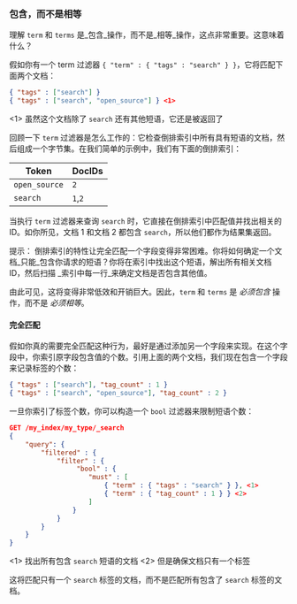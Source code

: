 ### 包含，而不是相等

理解 `term` 和 `terms` 是_包含_操作，而不是_相等_操作，这点非常重要。这意味着什么？

假如你有一个 term 过滤器 `{ "term" : { "tags" : "search" } }`，它将匹配下面两个文档：

```json
{ "tags" : ["search"] }
{ "tags" : ["search", "open_source"] } <1>
```

<1> 虽然这个文档除了 `search` 还有其他短语，它还是被返回了

回顾一下 `term` 过滤器是怎么工作的：它检查倒排索引中所有具有短语的文档，然后组成一个字节集。在我们简单的示例中，我们有下面的倒排索引：

| Token        | DocIDs  |
| ------------ | ------- |
|`open_source` | `2`     |
|`search`      | `1`,`2` |

当执行 `term` 过滤器来查询 `search` 时，它直接在倒排索引中匹配值并找出相关的 ID。如你所见，文档 1 和文档 2 都包含 `search`，所以他们都作为结果集返回。

提示：
  倒排索引的特性让完全匹配一个字段变得非常困难。你将如何确定一个文档_只能_包含你请求的短语？你将在索引中找出这个短语，解出所有相关文档 ID，然后扫描 _索引中每一行_来确定文档是否包含其他值。

由此可见，这将变得非常低效和开销巨大。因此，`term` 和 `terms` 是 _必须包含_ 操作，而不是 _必须相等_。

#### 完全匹配

假如你真的需要完全匹配这种行为，最好是通过添加另一个字段来实现。在这个字段中，你索引原字段包含值的个数。引用上面的两个文档，我们现在包含一个字段来记录标签的个数：

```json
{ "tags" : ["search"], "tag_count" : 1 }
{ "tags" : ["search", "open_source"], "tag_count" : 2 }
```

<!-- SENSE: 080_Structured_Search/20_Exact.json -->

一旦你索引了标签个数，你可以构造一个 `bool` 过滤器来限制短语个数：

```json
GET /my_index/my_type/_search
{
    "query": {
        "filtered" : {
            "filter" : {
                 "bool" : {
                    "must" : [
                        { "term" : { "tags" : "search" } }, <1>
                        { "term" : { "tag_count" : 1 } } <2>
                    ]
                }
            }
        }
    }
}
```

<!-- SENSE: 080_Structured_Search/20_Exact.json -->

<1> 找出所有包含 `search` 短语的文档
<2> 但是确保文档只有一个标签

这将匹配只有一个 `search` 标签的文档，而不是匹配所有包含了 `search` 标签的文档。
